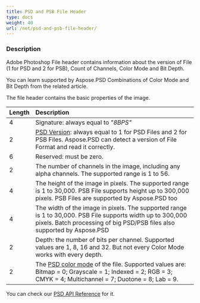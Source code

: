 ```yaml
---
title: PSD and PSB File Header
type: docs
weight: 40
url: /net/psd-and-psb-file-header/
---
```


### **Description**
Adobe Photoshop File header contains information about the version of File (1 for PSD and 2 for PSB), Count of Channels, Color Mode and Bit Depth.

You can learn supported by Aspose.PSD Combinations of Color Mode and Bit Depth from the related article.



The file header contains the basic properties of the image.

|**Length**|**Description**|
| :- | :- |
|4|Signature: always equal to *"8BPS"*|
|2|[PSD Version](https://apireference.aspose.com/psd/net/aspose.psd.fileformats.psd/fileformatversion): always equal to 1 for PSD Files and 2 for PSB Files. Aspose.PSD can detect a version of File Format and read it correctly.|
|6|Reserved: must be zero.|
|2|The number of channels in the image, including any alpha channels. The supported range is 1 to 56.|
|4|The height of the image in pixels. The supported range is 1 to 30,000. PSB File supports height up to 300,000 pixels. PSB Files are supported by Aspose.PSD too|
|4|The width of the image in pixels. The supported range is 1 to 30,000. PSB File supports width up to 300,000 pixels. Batch processing of big PSD/PSB files also supported by Aspose.PSD|
|2|Depth: the number of bits per channel. Supported values are 1, 8, 16 and 32. But not every Color Mode works with every depth.|
|2|The [PSD color mode](https://apireference.aspose.com/psd/java/com.aspose.psd.fileformats.psd/ColorModes) of the file. Supported values are: Bitmap = 0; Grayscale = 1; Indexed = 2; RGB = 3; CMYK = 4; Multichannel = 7; Duotone = 8; Lab = 9.|
You can check our [PSD API Reference](https://apireference.aspose.com/psd) for it.


